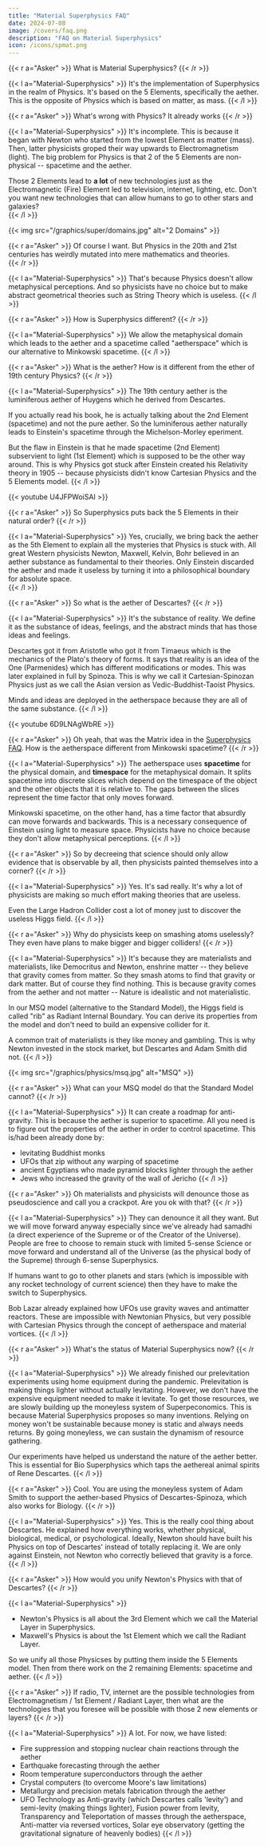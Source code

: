 ```yaml
---
title: "Material Superphysics FAQ"
date: 2024-07-08
image: /covers/faq.png
description: "FAQ on Material Superphysics"
icon: /icons/spmat.png
---
```



{{< r a="Asker" >}}
What is Material Superphysics?
{{< /r >}}

{{< l a="Material-Superphysics" >}}
It's the implementation of Superphysics in the realm of Physics. It's based on the 5 Elements, specifically the aether. This is the opposite of Physics which is based on matter, as mass. 
{{< /l >}}


{{< r a="Asker" >}}
What's wrong with Physics? It already works
{{< /r >}}

{{< l a="Material-Superphysics" >}}
It's incomplete. This is because it began with Newton who started from the lowest Element as matter (mass). Then, latter physicists groped their way upwards to Electromagnetism (light). The big problem for Physics is that 2 of the 5 Elements are non-physical -- spacetime and the aether.

Those 2 Elements lead to **a lot** of new technologies just as the Electromagnetic (Fire) Element led to television, internet, lighting, etc. Don't you want new technologies that can allow humans to go to other stars and galaxies?   
{{< /l >}}

{{< img src="/graphics/super/domains.jpg" alt="2 Domains" >}}


{{< r a="Asker" >}}
Of course I want. But Physics in the 20th and 21st centuries has weirdly mutated into mere mathematics and theories.   
{{< /r >}}


{{< l a="Material-Superphysics" >}}
That's because Physics doesn't allow metaphysical perceptions. And so physicists have no choice but to make abstract geometrical theories such as String Theory which is useless.
{{< /l >}}

{{< r a="Asker" >}}
How is Superphysics different?
{{< /r >}}


{{< l a="Material-Superphysics" >}}
We allow the metaphysical domain which leads to the aether and a spacetime called "aetherspace" which is our alternative to Minkowski spacetime. 
{{< /l >}}


{{< r a="Asker" >}}
What is the aether? How is it different from the ether of 19th century Physics?
{{< /r >}}


{{< l a="Material-Superphysics" >}}
The 19th century aether is the luminiferous aether of Huygens which he derived from Descartes. 

If you actually read his book, he is actually talking about the 2nd Element (spacetime) and not the pure aether. So the luminiferous aether naturally leads to Einstein's spacetime through the Michelson-Morley eperiment. 

But the flaw in Einstein is that he made spacetime (2nd Element) subservient to light (1st Element) which is supposed to be the other way around. This is why Physics got stuck after Einstein created his Relativity theory in 1905 -- because physicists didn't know Cartesian Physics and the 5 Elements model. 
{{< /l >}}

{{< youtube U4JFPWoiSAI >}}


{{< r a="Asker" >}}
So Superphysics puts back the 5 Elements in their natural order?
{{< /r >}}


{{< l a="Material-Superphysics" >}}
Yes, crucially, we bring back the aether as the 5th Element to explain all the mysteries that Physics is stuck with. All great Western physicists Newton, Maxwell, Kelvin, Bohr believed in an aether substance as fundamental to their theories. Only Einstein discarded the aether and made it useless by turning it into a philosophical boundary for absolute space.   
{{< /l >}}


{{< r a="Asker" >}}
So what is the aether of Descartes?
{{< /r >}}


<!-- We use the **Physics of Rene Descartes** which was replaced by the Physics of Newton. It splits reality into the physical and metaphysical domains, as body-mind dualism. 

Matter is the physical part. The aether is metaphysical part -- it's the substance of ideas, feelings, and the abstract mind that houses those ideas and feelings. This is opposite of Physics which does not study the nature of feelings and ideas.

The big idea is that the physical universe is a thought-projection of the Supreme Entity. And so everything is Its thoughts, whether physical objects or metaphysical ideas and feelings.  -->



{{< l a="Material-Superphysics" >}}
It's the substance of reality. We define it as the substance of ideas, feelings, and the abstract minds that has those ideas and feelings. 

Descartes got it from Aristotle who got it from Timaeus which is the mechanics of the Plato's theory of forms. It says that reality is an idea of the One (Parmenides) which has different modifications or modes. This was later explained in full by Spinoza. This is why we call it Cartesian-Spinozan Physics just as we call the Asian version as Vedic-Buddhist-Taoist Physics. 

Minds and ideas are deployed in the aetherspace because they are all of the same substance.
{{< /l >}}

{{< youtube 6D9LNAgWbRE >}}



{{< r a="Asker" >}}
Oh yeah, that was the Matrix idea in the [Superphysics FAQ](/faq). How is the aetherspace different from Minkowski spacetime?
{{< /r >}}



{{< l a="Material-Superphysics" >}}
The aetherspace uses **spacetime** for the physical domain, and **timespace** for the metaphysical domain. It splits spacetime into discrete slices which depend on the timespace of the object and the other objects that it is relative to. The gaps between the slices represent the time factor that only moves forward. 

Minkowski spacetime, on the other hand, has a time factor that absurdly can move forwards and backwards. This is a necessary consequence of Einstein using light to measure space. Physicists have no choice because they don't allow metaphysical perceptions. 
{{< /l >}}


{{< r a="Asker" >}}
So by decreeing that science should only allow evidence that is observable by all, then physicists painted themselves into a corner?
{{< /r >}}


{{< l a="Material-Superphysics" >}}
Yes. It's sad really. It's why a lot of physicists are making so much effort making theories that are useless. 

Even the Large Hadron Collider cost a lot of money just to discover the useless Higgs field. 
{{< /l >}}


{{< r a="Asker" >}}
Why do physicists keep on smashing atoms uselessly? They even have plans to make bigger and bigger colliders!
{{< /r >}}



{{< l a="Material-Superphysics" >}}
It's because they are materialists and materialists, like Democritus and Newton, enshrine matter -- they believe that gravity comes from matter. So they smash atoms to find that gravity or dark matter. But of course they find nothing. This is because gravity comes from the aether and not matter -- Nature is idealistic and not materialistic. 

In our MSQ model (alternative to the Standard Model), the Higgs field is called "rib" as Radiant Internal Boundary. You can derive its properties from the model and don't need to build an expensive collider for it.

A common trait of materialists is they like money and gambling. This is why Newton invested in the stock market, but Descartes and Adam Smith did not.
{{< /l >}}

 
{{< img src="/graphics/physics/msq.jpg" alt="MSQ" >}}

{{< r a="Asker" >}}
What can your MSQ model do that the Standard Model cannot?
{{< /r >}}

{{< l a="Material-Superphysics" >}}
It can create a roadmap for anti-gravity. This is because the aether is superior to spacetime. All you need is to figure out the properties of the aether in order to control spacetime. This is/had been already done by:
- levitating Buddhist monks
- UFOs that zip without any warping of spacetime
- ancient Egyptians who made pyramid blocks lighter through the aether
- Jews who increased the gravity of the wall of Jericho
{{< /l >}}


{{< r a="Asker" >}}
Oh materialists and physicists will denounce those as pseudoscience and call you a crackpot. Are you ok with that?
{{< /r >}}

{{< l a="Material-Superphysics" >}}
They can denounce it all they want. But we will move forward anyway especially since we've already had samadhi (a direct experience of the Supreme or of the Creator of the Universe). People are free to choose to remain stuck with limited 5-sense Science or move forward and understand all of the Universe (as the physical body of the Supreme) through 6-sense Superphysics. 

If humans want to go to other planets and stars (which is impossible with any rocket technology of current science) then they have to make the switch to Superphysics. 

Bob Lazar already explained how UFOs use gravity waves and antimatter reactors. These are impossible with Newtonian Physics, but very possible with Cartesian Physics through the concept of aetherspace and material vortices.
{{< /l >}}

{{< r a="Asker" >}}
What's the status of Material Superphysics now?
{{< /r >}}

{{< l a="Material-Superphysics" >}}
We already finished our prelevitation experiments using home equipment during the pandemic. Prelevitation is making things lighter without actually levitating. However, we don't have the expensive equipment needed to make it levitate. To get those resources, we are slowly building up the moneyless system of Superpeconomics. This is because Material Superphysics proposes so many inventions. Relying on money won't be sustainable because money is static and always needs returns. By going moneyless, we can sustain the dynamism of resource gathering.

Our experiments have helped us understand the nature of the aether better. This is essential for Bio Superphysics which taps the aethereal animal spirits of Rene Descartes.
{{< /l >}}



{{< r a="Asker" >}}
Cool. You are using the moneyless system of Adam Smith to support the aether-based Physics of Descartes-Spinoza, which also works for Biology.
{{< /r >}}

{{< l a="Material-Superphysics" >}}
Yes. This is the really cool thing about Descartes. He explained how everything works, whether physical, biological, medical, or psychological. Ideally, Newton should have built his Physics on top of Descartes' instead of totally replacing it. We are only against Einstein, not Newton who correctly believed that gravity is a force.  
{{< /l >}}

<!-- Spinoza then builds on it to explain politics. -->

{{< r a="Asker" >}}
How would you unify Newton's Physics with that of Descartes? 
{{< /r >}}

{{< l a="Material-Superphysics" >}}
- Newton's Physics is all about the 3rd Element which we call the Material Layer in Superphysics. 
- Maxwell's Physics is about the 1st Element which we call the Radiant Layer.
<!-- - Einstein's Physics is the outer edge of the the Radiant layer where it is by barred off by the Spatial (spacetime) layer. This is why light is limited to 300,000 kilometers per second by the spacetime where it is in.    -->

So we unify all those Physicses by putting them inside the 5 Elements model. Then from there work on the 2 remaining Elements: spacetime and aether. 
{{< /l >}}

{{< r a="Asker" >}}
If radio, TV, internet are the possible technologies from Electromagnetism / 1st Element / Radiant Layer, then what are the technologies that you foresee will be possible with those 2 new elements or layers?
{{< /r >}}


{{< l a="Material-Superphysics" >}}
A lot. For now, we have listed:
- Fire suppression and stopping nuclear chain reactions through the aether
- Earthquake forecasting through the aether
- Room temperature superconductors through the aether
- Crystal computers (to overcome Moore's law limitations)
- Metallurgy and precision metals fabrication through the aether
- UFO Technology as Anti-gravity (which Descartes calls 'levity') and semi-levity (making things lighter), Fusion power from levity, Transparency and Teleportation of masses through the aetherspace, Anti-matter via reversed vortices, Solar eye observatory (getting the gravitational signature of heavenly bodies)
{{< /l >}}


<!-- - Artificial rain through the aether (as opposed to cloud-seeding) -->